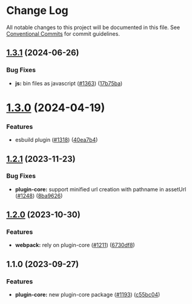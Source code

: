 # Change Log

All notable changes to this project will be documented in this file.
See [Conventional Commits](https://conventionalcommits.org) for commit guidelines.

## [1.3.1](https://github.com/honeybadger-io/honeybadger-js/compare/@honeybadger-io/plugin-core@1.3.0...@honeybadger-io/plugin-core@1.3.1) (2024-06-26)


### Bug Fixes

* **js:** bin files as javascript ([#1363](https://github.com/honeybadger-io/honeybadger-js/issues/1363)) ([17b75ba](https://github.com/honeybadger-io/honeybadger-js/commit/17b75ba466bf6db4c50b07b187908a46c58b83f2))





# [1.3.0](https://github.com/honeybadger-io/honeybadger-js/compare/@honeybadger-io/plugin-core@1.2.1...@honeybadger-io/plugin-core@1.3.0) (2024-04-19)


### Features

* esbuild plugin ([#1318](https://github.com/honeybadger-io/honeybadger-js/issues/1318)) ([40ea7b4](https://github.com/honeybadger-io/honeybadger-js/commit/40ea7b4f9c27aecfd5a8051323fca3ab72c7a07a))





## [1.2.1](https://github.com/honeybadger-io/honeybadger-js/compare/@honeybadger-io/plugin-core@1.2.0...@honeybadger-io/plugin-core@1.2.1) (2023-11-23)


### Bug Fixes

* **plugin-core:** support minified url creation with pathname in assetUrl ([#1248](https://github.com/honeybadger-io/honeybadger-js/issues/1248)) ([8ba9626](https://github.com/honeybadger-io/honeybadger-js/commit/8ba96268827dcf99f8cdba7f947d583dda07edd6))



## [1.2.0](https://github.com/honeybadger-io/honeybadger-js/compare/@honeybadger-io/plugin-core@1.1.0...@honeybadger-io/plugin-core@1.2.0) (2023-10-30)


### Features

* **webpack:** rely on plugin-core ([#1211](https://github.com/honeybadger-io/honeybadger-js/issues/1211)) ([6730df8](https://github.com/honeybadger-io/honeybadger-js/commit/6730df8e44042164a9262f67c3e429151e10d6b5))



## 1.1.0 (2023-09-27)


### Features

* **plugin-core:** new plugin-core package ([#1193](https://github.com/honeybadger-io/honeybadger-js/issues/1193)) ([c55bc04](https://github.com/honeybadger-io/honeybadger-js/commit/c55bc048442a274ff568a6fda9a0bd12eac28055))
